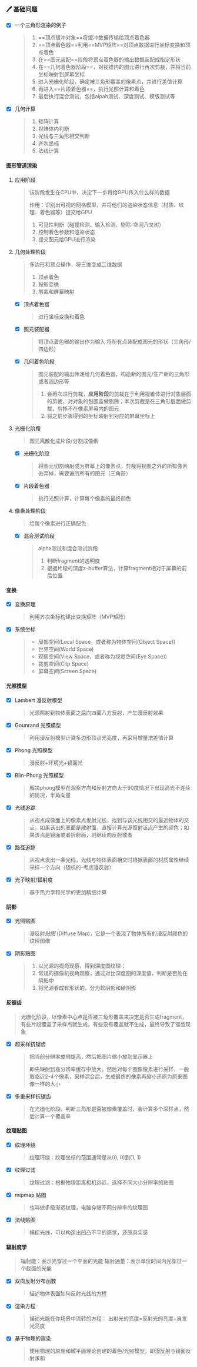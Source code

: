 ### :pen: 基础问题

+ [x] 一个三角形渲染的例子

  > 1. ==顶点缓冲对象==将缓冲数据传输给顶点着色器
  > 2. ==顶点着色器==利用==MVP矩阵==对顶点数据进行坐标变换和顶点着色
  > 3. 在==图元装配==阶段将顶点着色器的输出数据装配成指定形状
  > 4. 在==几何着色器阶段==，对视锥内的图元进行再次剪裁，并将当前坐标映射到屏幕坐标
  > 5. 进入光栅化阶段，确定被三角形覆盖的像素点，并进行差值计算
  > 6. 再进入==片段着色器==，执行光照计算和着色
  > 7. 最后执行混合测试，包括alpah测试、深度测试、模版测试等

+ [x] 几何计算

  > 1. 矩阵计算
  > 2. 视锥体内判断
  > 3. 光线与三角形相交判断
  > 4. 齐次坐标
  > 5. 法线计算

#### 图形管道渲染

1. 应用阶段

   > 该阶段发生在CPU中，决定下一步将给GPU传入什么样的数据
   >
   > 作用：识别出可视的网格模型，并将他们的渲染状态信息（材质、纹理、着色器等）提交给GPU
   >
   > 1. 可见性判断（碰撞检测、输入检测、剔除-空间八叉树）
   > 2. 控制着色参数和渲染状态
   > 3. 提交图元给GPU进行渲染

2. 几何处理阶段

   > 多边形和顶点操作，将三维变成二维数据
   >
   > 1. 顶点着色
   > 2. 投影变换
   > 3. 剪裁和屏幕映射

   + [x] 顶点着色器

     > 进行坐标变换和着色

   + [x] 图元装配器

     > 将顶点着色器的输出作为输入
     > 将所有点装配成图元的形状（三角形/四边形）

   + [x] 几何着色阶段

     > 图元装配的输出传递给几何着色器，构造新的图元/生产新的三角形或者四边形等
     >
     > 1. 会再次进行剪裁，**应用阶段**的剪裁在于利用视锥体进行对象层面的剪裁，对对象的包围盒做剔除；本次剪裁是在三角形层面做剪裁，剪掉不在像素屏幕内的图元
     > 2. 将之前步骤得到的坐标映射到对应的屏幕坐标上

3. 光栅化阶段

   > 图元离散化成片段/分割成像素

   + [x] 光栅化阶段

     > 将图元切割映射成为屏幕上的像素点，剪裁将视图之外的所有像素丢弃掉，需要遍历所有的图元（三角形）

   + [x] 片段着色器

     > 执行光照计算，计算每个像素的最终颜色

4. 像素处理阶段

   > 给每个像素进行正确配色

   + [x] 混合测试阶段

     > alpha测试和混合测试阶段
     >
     > 1. 判断fragment的透明度
     > 2. 根据片段的深度z-buffer算法，计算fragment相对于屏幕的前后位置

#### 变换

+ [x] 变换原理

  > 利用齐次坐标构建出变换矩阵（MVP矩阵）

+ [x] 系统坐标

  > - 局部空间(Local Space，或者称为物体空间(Object Space))
  > - 世界空间(World Space)
  > - 观察空间(View Space，或者称为视觉空间(Eye Space))
  > - 裁剪空间(Clip Space)
  > - 屏幕空间(Screen Space)

#### 光照模型

+ [x] Lambert 漫反射模型

  > 光源照射到物体表面之后向四面八方反射，产生漫反射效果

+ [x] Gounrand 光照模型

  > 利用漫反射模型计算多边形顶点光亮度，再采用增量法差值计算

+ [x] Phong 光照模型

  > 漫反射+环境光+镜面光

+ [x] Blin-Phong 光照模型

  > 解决phong模型在观察方向和反射方向大于90度情况下出现高光不连续的情况，半角向量

+ [x] 光线追踪

  > 从视点成像面上的像素点发射光线，找到与该光线相交的最近物体的交点，如果该出的表面是散射面，直接计算光源照射该点产生的颜色；如果该点是镜面或者折射面，则继续向反射或者

+ [x] 路径追踪

  > 从视点发出一条光线，光线与物体表面相交时根据表面的材质属性继续采样一个方向（随机的-考虑漫反射）

+ [x] 光子映射/辐射度

  > 基于热力学和光学的更加精细计算

#### 阴影

+ [x] 光照贴图

  > 漫反射*贴图* (Diffuse Map)，它是一个表现了物体所有的漫反射颜色的纹理图像

+ [x] 阴影贴图

  > 1. 以光源的视角观察，得到深度图纹理；
  > 2. 常规的摄像机视角观察，通过对比深度图的深度值，判断是否处在阴影中
  > 3. 将光源看成有形状的，分为软阴影和硬阴影

#### 反锯齿

> 光栅化阶段，以像素中心点是否被三角形覆盖来决定是否生成fragment，有些片段覆盖了采样点就生成，有些没有覆盖就不生成，最终导致了锯齿现象

+ [x] 超采样抗锯齿

  > 把当前分辨率成倍提高，然后把图片缩小放到显示器上
  >
  > 即先映射到高分辨率缓存中放大，然后对每个图像像素进行采样，一般取临近2-4个像素，采样混合后，生成最终的像素再缩小还原为原来图像一样的大小

+ [x] 多重采样抗锯齿

  > 在光栅化阶段，判断三角形是否被像素覆盖时，会计算多个采样点，然后计算一个覆盖率

#### 纹理贴图

+ [x] 纹理环绕

  > 纹理环绕：纹理坐标的范围通常是从(0, 0)到(1, 1)

+ [x] 纹理过滤

  > 纹理过滤：根据物理距离相机远近，选择不同大小分辨率的贴图

+ [x] mipmap 贴图

  > 也叫做多级渐远纹理，电脑存储不同分辨率的纹理图

+ [x] 法线贴图

  > 捕捉光线，可以构造出凹凸不平的感觉，还原真实感

#### 辐射度学

> 辐射能：表示光穿过一个平面的光能
> 辐射通量：表示单位时间内光穿过一个截面的光能

+ [x] 双向反射分布函数

  > 描述物体表面如何反射光线的方程

+ [x] 渲染方程

  > 描述光能在你场景中流转的方程：
  > 出射光的亮度=反射光的亮度+自发光亮度

+ [x] 基于物理的渲染

  > 使用物理的原理和微平面理论创建的着色/光照模型，即漫反射与镜面反射求和

